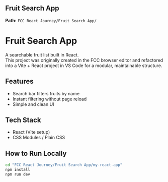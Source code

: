 ## **Fruit Search App**
**Path:** `FCC React Journey/Fruit Search App/`
# Fruit Search App

A searchable fruit list built in React.  
This project was originally created in the FCC browser editor and refactored into a Vite + React project in VS Code for a modular, maintainable structure.

## Features
- Search bar filters fruits by name
- Instant filtering without page reload
- Simple and clean UI

## Tech Stack
- React (Vite setup)
- CSS Modules / Plain CSS

## How to Run Locally
```bash
cd "FCC React Journey/Fruit Search App/my-react-app"
npm install
npm run dev
